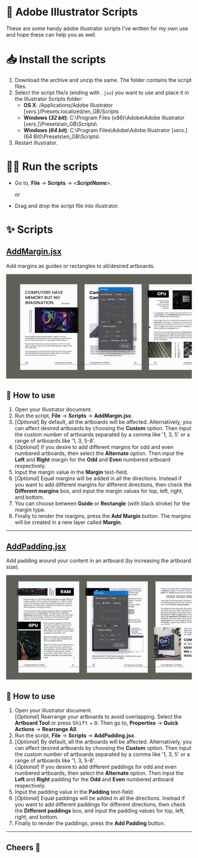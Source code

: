 # 🎨 Adobe Illustrator Scripts
These are some handy adobe illustrator scripts I've written for my own use and hope these can help you as well.

# 📥 Install the scripts
1. Download the archive and unzip the same. The folder contains the script files.
2. Select the script file/s (ending with `.jsx`) you want to use and place it in the Illustrator Scripts folder:
    - **OS X**: /Applications/Adobe Illustrator [*vers.*]/Presets.localized/en_GB/Scripts
    - **Windows (*32 bit*)**: C:\Program Files (x86)\Adobe\Adobe Illustrator [*vers.*]\Presets\en_GB\Scripts\
    - **Windows (*64 bit*)**: C:\Program Files\Adobe\Adobe Illustrator [*vers.*] (64 Bit)\Presets\en_GB\Scripts\
3. Restart illustrator.

# 🏃‍♂️ Run the scripts 
- Go to, **File** → **Scripts** → <***ScriptName***>.

    *or*

- Drag and drop the script file into illustrator.

# ✨ Scripts

## [AddMargin.jsx](https://raw.githubusercontent.com/mulaRahul/illustrator-scripts/main/AddMargin.jsx)
Add margins as guides or rectangles to all/desired artboards.

![preview](/previews/AddMargin.gif)

## 🔧 How to use

1. Open your illustrator document.
2. Run the script, **File** → **Scripts** → **AddMargin.jsx**.
3. [*Optional*] By default, all the artboards will be affected.
   Alternatively, you can affect desired artboards by choosing
   the **Custom** option. Then input the custom number of artboards
   separated by a comma like '1, 3, 5' or a range of artboards
   like '1, 3, 5-8'.
4. [*Optional*] If you desire to add different margins for odd
   and even numbered artboards, then select the **Alternate**
   option. Then input the **Left** and **Right** margin for the
   **Odd** and **Even** numbered artboard respectively.
5. Input the margin value in the **Margin** text-field.
6. [*Optional*] Equal margins will be added in all the directions.
   Instead if you want to add different margins for different
   directions, then check the **Different margins** box, and input
   the margin values for top, left, right, and bottom.
7. You can choose between **Guide** or **Rectangle** (with black 
   stroke) for the margin type.
8. Finally to render the margins, press the **Add Margin** button.
   The margins will be created in a new layer called **Margin**.

---

## [AddPadding.jsx](https://raw.githubusercontent.com/mulaRahul/illustrator-scripts/main/AddPadding.jsx)
Add padding around your content in an artboard (by increasing the artboard size).

![preview](/previews/AddPadding.gif)

## 🔧 How to use

1. Open your illustrator document.<br>
   [*Optional*] Rearrange your artboards to avoid overlapping.
   Select the **Artboard Tool** or press <kbd>Shift</kbd> + <kbd>O</kbd>.
   Then go to, **Properties** → **Quick Actions** → **Rearrange All**.
2. Run the script, **File** → **Scripts** → **AddPadding.jsx**.
3. [*Optional*] By default, all the artboards will be affected.
   Alternatively, you can affect desired artboards by choosing
   the **Custom** option. Then input the custom number of artboards
   separated by a comma like '1, 3, 5' or a range of artboards
   like '1, 3, 5-8'.
4. [*Optional*] If you desire to add different paddings for odd
   and even numbered artboards, then select the **Alternate**
   option. Then input the **Left** and **Right** padding for the
   **Odd** and **Even** numbered artboard respectively.
5. Input the padding value in the **Padding** text-field.
6. [*Optional*] Equal paddings will be added in all the directions.
   Instead if you want to add different paddings for different
   directions, then check the **Different paddings** box, and input
   the padding values for top, left, right, and bottom.
7. Finally to render the paddings, press the **Add Padding** button.

---

## Cheers 🍻
